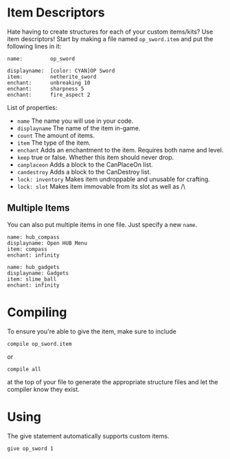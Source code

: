 # Item Descriptors
Hate having to create structures for each of your custom items/kits? Use item descriptors! Start by making a file named `op_sword.item` and put the following lines in it:
```
name:         op_sword

displayname:  [color: CYAN]OP Sword
item:         netherite_sword
enchant:      unbreaking 10
enchant:      sharpness 5
enchant:      fire_aspect 2
```
List of properties:
* `name` The name you will use in your code.
* `displayname` The name of the item in-game.
* `count` The amount of items.
* `item` The type of the item.
* `enchant` Adds an enchantment to the item. Requires both name and level.
* `keep` true or false. Whether this item should never drop.
* `canplaceon` Adds a block to the CanPlaceOn list.
* `candestroy` Adds a block to the CanDestroy list.
* `lock: inventory` Makes item undroppable and unusable for crafting.
* `lock: slot` Makes item immovable from its slot as well as /\

## Multiple Items
You can also put multiple items in one file. Just specify a new `name`.
```
name: hub_compass
displayname: Open HUB Menu
item: compass
enchant: infinity

name: hub_gadgets
displayname: Gadgets
item: slime_ball
enchant: infinity
```


# Compiling
To ensure you're able to give the item, make sure to include
```
compile op_sword.item
```
or
```
compile all
```
at the top of your file to generate the appropriate structure files and let the compiler know they exist.

# Using
The give statement automatically supports custom items.
```
give op_sword 1
```
